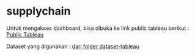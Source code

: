 # supplychain

Untuk mengakses dashboard, bisa dibuka ke link public tableau berikut :
[Public Tableau](https://public.tableau.com/views/Book1_17088611650490/Dashboard1?:language=en-US&:sid=&:display_count=n&:origin=viz_share_link](https://public.tableau.com/views/SupplyChain_17090415370290/Dashboard1?:language=en-US&:sid=&:display_count=n&:origin=viz_share_link)https://public.tableau.com/views/SupplyChain_17090415370290/Dashboard1?:language=en-US&:sid=&:display_count=n&:origin=viz_share_link)

Dataset yang digunakan : [dari folder dataset-tableau](./dataset-tableau/clean_supply_chain.rar)
